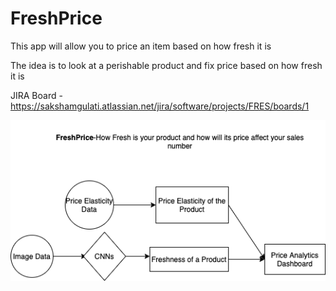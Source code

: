 # FreshPrice
This app will allow you to price an item based on how fresh it is

The idea is to look at a perishable product and fix price based on how fresh it is

JIRA Board -https://sakshamgulati.atlassian.net/jira/software/projects/FRES/boards/1

![](Notebooks/freshprice.png)